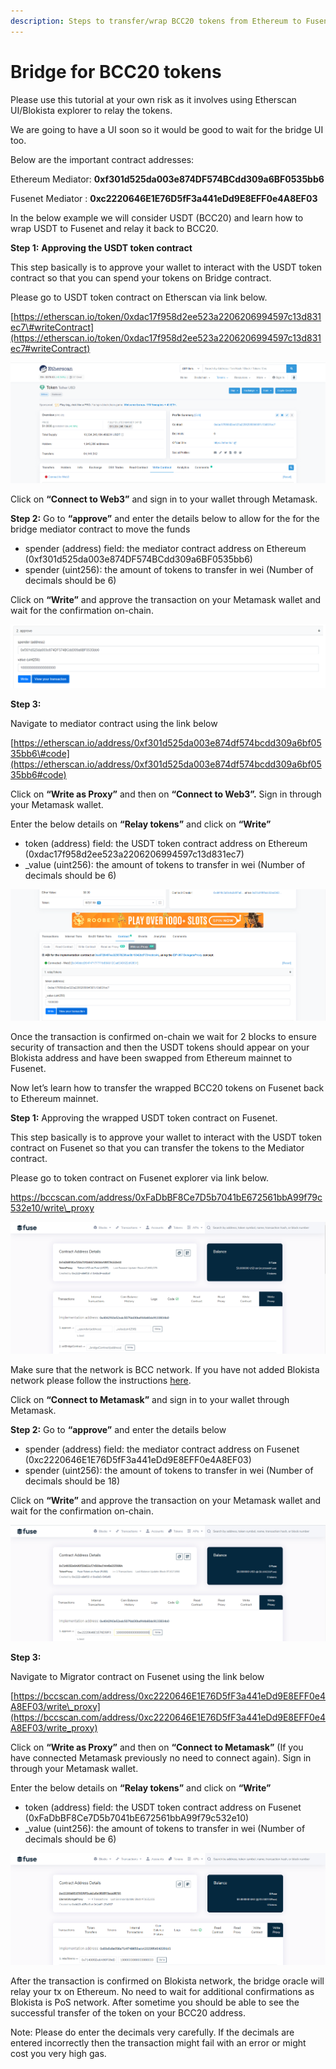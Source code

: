 ```yaml
---
description: Steps to transfer/wrap BCC20 tokens from Ethereum to Fusenet
---
```


# Bridge for BCC20 tokens

Please use this tutorial at your own risk as it involves using Etherscan UI/Blokista explorer to relay the tokens.

We are going to have a UI soon so it would be good to wait for the bridge UI too.

Below are the important contract addresses: 

Ethereum Mediator: **0xf301d525da003e874DF574BCdd309a6BF0535bb6**

Fusenet Mediator : **0xc2220646E1E76D5fF3a441eDd9E8EFF0e4A8EF03**

In the below example we will consider USDT \(BCC20\) and learn how to wrap USDT to Fusenet and relay it back to BCC20.

**Step 1:** **Approving the USDT token contract**

This step basically is to approve your wallet to interact with the USDT token contract so that you can spend your tokens on Bridge contract.

Please go to USDT token contract on Etherscan via link below.

[https://etherscan.io/token/0xdac17f958d2ee523a2206206994597c13d831ec7\#writeContract](https://etherscan.io/token/0xdac17f958d2ee523a2206206994597c13d831ec7#writeContract) ![](../../.gitbook/assets/0%20%283%29.png)

![](../../.gitbook/assets/1%20%286%29.png)

Click on **“Connect to Web3”** and sign in to your wallet through Metamask.

**Step 2:** Go to **“approve”** and enter the details below to allow for the for the bridge mediator contract to move the funds

* spender \(address\) field: the mediator contract address on Ethereum \(0xf301d525da003e874DF574BCdd309a6BF0535bb6\)
* spender \(uint256\): the amount of tokens to transfer in wei \(Number of decimals should be 6\)

Click on **“Write”** and approve the transaction on your Metamask wallet and wait for the confirmation on-chain.

![](../../.gitbook/assets/2%20%286%29.png)

**Step 3:**

Navigate to mediator contract using the link below

[https://etherscan.io/address/0xf301d525da003e874df574bcdd309a6bf0535bb6\#code](https://etherscan.io/address/0xf301d525da003e874df574bcdd309a6bf0535bb6#code)

Click on **“Write as Proxy”** and then on **“Connect to Web3”.** Sign in through your Metamask wallet.

Enter the below details on **“Relay tokens”** and click on **“Write”**

* token \(address\) field: the USDT token contract address on Ethereum \(0xdac17f958d2ee523a2206206994597c13d831ec7\)
* \_value \(uint256\): the amount of tokens to transfer in wei \(Number of decimals should be 6\)

![](../../.gitbook/assets/3%20%285%29.png)

Once the transaction is confirmed on-chain we wait for 2 blocks to ensure security of transaction and then the USDT tokens should appear on your Blokista address and have been swapped from Ethereum mainnet to Fusenet.

Now let’s learn how to transfer the wrapped BCC20 tokens on Fusenet back to Ethereum mainnet.

**Step 1:** Approving the wrapped USDT token contract on Fusenet. 

This step basically is to approve your wallet to interact with the USDT token contract on Fusenet so that you can transfer the tokens to the Mediator contract.

Please go to token contract on Fusenet explorer via link below.

https://bccscan.com/address/0xFaDbBF8Ce7D5b7041bE672561bbA99f79c532e10/write\_proxy

![](../../.gitbook/assets/4%20%286%29.png)

Make sure that the network is BCC network. If you have not added Blokista network please follow the instructions [here](https://docs.bccscan.com/the-fuse-studio/getting-started/how-to-add-fuse-to-your-metamask).

Click on **“Connect to Metamask”** and sign in to your wallet through Metamask.

 **Step 2:** Go to **“approve”** and enter the details below

* spender \(address\) field: the mediator contract address on Fusenet \(0xc2220646E1E76D5fF3a441eDd9E8EFF0e4A8EF03\)
* spender \(uint256\): the amount of tokens to transfer in wei \(Number of decimals should be 18\)

Click on **“Write”** and approve the transaction on your Metamask wallet and wait for the confirmation on-chain.

![](../../.gitbook/assets/5%20%284%29.png)

**Step 3:**

Navigate to Migrator contract on Fusenet using the link below

[https://bccscan.com/address/0xc2220646E1E76D5fF3a441eDd9E8EFF0e4A8EF03/write\_proxy](https://bccscan.com/address/0xc2220646E1E76D5fF3a441eDd9E8EFF0e4A8EF03/write_proxy)

Click on **“Write as Proxy”** and then on **“Connect to Metamask”** \(If you have connected Metamask previously no need to connect again\). Sign in through your Metamask wallet.

Enter the below details on **“Relay tokens”** and click on **“Write”**

* token \(address\) field: the USDT token contract address on Fusenet \(0xFaDbBF8Ce7D5b7041bE672561bbA99f79c532e10\)
* \_value \(uint256\): the amount of tokens to transfer in wei \(Number of decimals should be 6\)

![](../../.gitbook/assets/6%20%285%29.png)

After the transaction is confirmed on Blokista network, the bridge oracle will relay your tx on Ethereum. No need to wait for additional confirmations as Blokista is PoS network. After sometime you should be able to see the successful transfer of the token on your BCC20 address.

Note: Please do enter the decimals very carefully. If the decimals are entered incorrectly then the transaction might fail with an error or might cost you very high gas.

